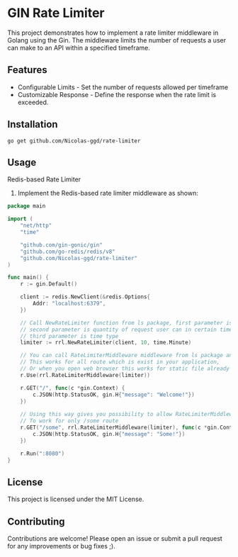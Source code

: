 # GIN Rate Limiter

This project demonstrates how to implement a rate limiter middleware in Golang using the Gin. The middleware limits the number of requests a user can make to an API within a specified timeframe.

## Features
- Configurable Limits - Set the number of requests allowed per timeframe
- Customizable Response - Define the response when the rate limit is exceeded.

## Installation

```shell
go get github.com/Nicolas-ggd/rate-limiter
```

## Usage
Redis-based Rate Limiter

1. Implement the Redis-based rate limiter middleware as shown:

```go
package main

import (
    "net/http"
    "time"

    "github.com/gin-gonic/gin"
    "github.com/go-redis/redis/v8"
    "github.com/Nicolas-ggd/rate-limiter"
)

func main() {
    r := gin.Default()

    client := redis.NewClient(&redis.Options{
        Addr: "localhost:6379",
    })

    // Call NewRateLimiter function from ls package, first parameter is Redis client
    // second parameter is quantity of request user can in certain timeframe,
    // third parameter is time type
    limiter := rrl.NewRateLimiter(client, 10, time.Minute)

    // You can call RateLimiterMiddleware middleware from ls package and pass limiter
	// This works for all route which is exist in your application,
	// Or when you open web browser this works for static file already
    r.Use(rrl.RateLimiterMiddleware(limiter))

    r.GET("/", func(c *gin.Context) {
        c.JSON(http.StatusOK, gin.H{"message": "Welcome!"})
    })
    
    // Using this way gives you possibility to allow RateLimiterMiddleware middleware
    // To work for only /some route
    r.GET("/some", rrl.RateLimiterMiddleware(limiter), func(c *gin.Context) {
        c.JSON(http.StatusOK, gin.H{"message": "Some!"})
    })

    r.Run(":8080")
}

```

## License
This project is licensed under the MIT License.

## Contributing
Contributions are welcome! Please open an issue or submit a pull request for any improvements or bug fixes ;).